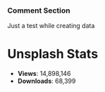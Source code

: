 ### Comment Section
Just a test while creating data

# Unsplash Stats
<!-- UNSPLASH-STATS:START -->
- **Views**: 14,898,146
- **Downloads**: 68,399
<!-- UNSPLASH-STATS:END -->
